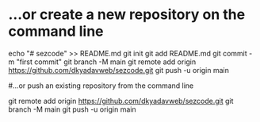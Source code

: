 # …or create a new repository on the command line
echo "# sezcode" >> README.md
git init
git add README.md
git commit -m "first commit"
git branch -M main
git remote add origin https://github.com/dkyadavweb/sezcode.git
git push -u origin main

#…or push an existing repository from the command line

git remote add origin https://github.com/dkyadavweb/sezcode.git
git branch -M main
git push -u origin main
